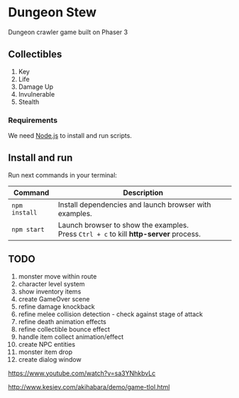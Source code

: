 # Dungeon Stew
Dungeon crawler game built on Phaser 3


## Collectibles
1. Key
2. Life
3. Damage Up
4. Invulnerable
5. Stealth


### Requirements

We need [Node.js](https://nodejs.org) to install and run scripts.

## Install and run

Run next commands in your terminal:

| Command | Description |
|---------|-------------|
| `npm install` | Install dependencies and launch browser with examples.|
| `npm start` | Launch browser to show the examples. <br> Press `Ctrl + c` to kill **http-server** process. |


## TODO
1. monster move within route
2. character level system
3. show inventory items
4. create GameOver scene
5. refine damage knockback
6. refine melee collision detection - check against stage of attack
7. refine death animation effects
8. refine collectible bounce effect
9. handle item collect animation/effect
10. create NPC entities
11. monster item drop
12. create dialog window



https://www.youtube.com/watch?v=sa3YNhkbvLc

http://www.kesiev.com/akihabara/demo/game-tlol.html


